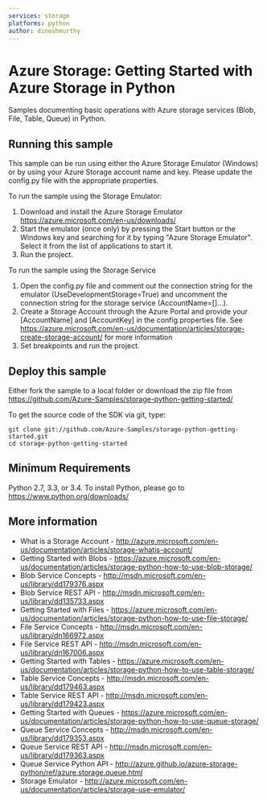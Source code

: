 ```yaml
---
services: storage
platforms: python
author: dineshmurthy
---
```


# Azure Storage: Getting Started with Azure Storage in Python
Samples documenting basic operations with Azure storage services (Blob, File, Table, Queue) in Python. 

## Running this sample
This sample can be run using either the Azure Storage Emulator (Windows) or by using your Azure Storage account name and key. Please update the config.py file with the appropriate properties.

To run the sample using the Storage Emulator:
1. Download and install the Azure Storage Emulator https://azure.microsoft.com/en-us/downloads/ 
2. Start the emulator (once only) by pressing the Start button or the Windows key and searching for it by typing "Azure Storage Emulator". Select it from the list of applications to start it.
3. Run the project. 

To run the sample using the Storage Service
1. Open the config.py file and comment out the connection string for the emulator (UseDevelopmentStorage=True) and uncomment the connection string for the storage service (AccountName=[]...).
2. Create a Storage Account through the Azure Portal and provide your [AccountName] and [AccountKey] in the config.properties file. See https://azure.microsoft.com/en-us/documentation/articles/storage-create-storage-account/ for more information
3. Set breakpoints and run the project. 

## Deploy this sample 

Either fork the sample to a local folder or download the zip file from https://github.com/Azure-Samples/storage-python-getting-started/

To get the source code of the SDK via git, type:

```
git clone git://github.com/Azure-Samples/storage-python-getting-started.git
cd storage-python-getting-started
```

## Minimum Requirements
Python 2.7, 3.3, or 3.4.
To install Python, please go to https://www.python.org/downloads/

## More information
  - What is a Storage Account - http://azure.microsoft.com/en-us/documentation/articles/storage-whatis-account/  
  - Getting Started with Blobs - https://azure.microsoft.com/en-us/documentation/articles/storage-python-how-to-use-blob-storage/
  - Blob Service Concepts - http://msdn.microsoft.com/en-us/library/dd179376.aspx 
  - Blob Service REST API - http://msdn.microsoft.com/en-us/library/dd135733.aspx 
  - Getting Started with Files - https://azure.microsoft.com/en-us/documentation/articles/storage-python-how-to-use-file-storage/  
  - File Service Concepts - http://msdn.microsoft.com/en-us/library/dn166972.aspx  
  - File Service REST API - http://msdn.microsoft.com/en-us/library/dn167006.aspx  
  - Getting Started with Tables - https://azure.microsoft.com/en-us/documentation/articles/storage-python-how-to-use-table-storage/
  - Table Service Concepts - http://msdn.microsoft.com/en-us/library/dd179463.aspx
  - Table Service REST API - http://msdn.microsoft.com/en-us/library/dd179423.aspx
  - Getting Started with Queues - https://azure.microsoft.com/en-us/documentation/articles/storage-python-how-to-use-queue-storage/
  - Queue Service Concepts - http://msdn.microsoft.com/en-us/library/dd179353.aspx
  - Queue Service REST API - http://msdn.microsoft.com/en-us/library/dd179363.aspx
  - Queue Service Python API - http://azure.github.io/azure-storage-python/ref/azure.storage.queue.html
  - Storage Emulator - http://azure.microsoft.com/en-us/documentation/articles/storage-use-emulator/
